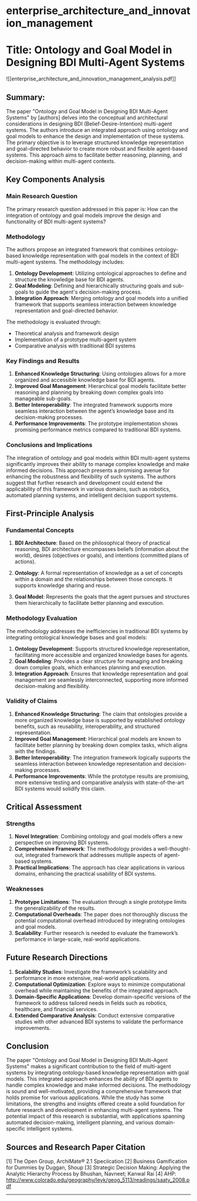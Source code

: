 # enterprise_architecture_and_innovation_management

# Title: Ontology and Goal Model in Designing BDI Multi-Agent Systems
![[enterprise_architecture_and_innovation_management_analysis.pdf]]

## Summary:
The paper "Ontology and Goal Model in Designing BDI Multi-Agent Systems" by [authors] delves into the conceptual and architectural considerations in designing BDI (Belief-Desire-Intention) multi-agent systems. The authors introduce an integrated approach using ontology and goal models to enhance the design and implementation of these systems. The primary objective is to leverage structured knowledge representation and goal-directed behavior to create more robust and flexible agent-based systems. This approach aims to facilitate better reasoning, planning, and decision-making within multi-agent contexts.

## Key Components Analysis

### Main Research Question

The primary research question addressed in this paper is: How can the integration of ontology and goal models improve the design and functionality of BDI multi-agent systems?

### Methodology

The authors propose an integrated framework that combines ontology-based knowledge representation with goal models in the context of BDI multi-agent systems. The methodology includes:

1. **Ontology Development**: Utilizing ontological approaches to define and structure the knowledge base for BDI agents.
2. **Goal Modeling**: Defining and hierarchically structuring goals and sub-goals to guide the agent's decision-making process.
3. **Integration Approach**: Merging ontology and goal models into a unified framework that supports seamless interaction between knowledge representation and goal-directed behavior.

The methodology is evaluated through:
- Theoretical analysis and framework design
- Implementation of a prototype multi-agent system
- Comparative analysis with traditional BDI systems

### Key Findings and Results

1. **Enhanced Knowledge Structuring**: Using ontologies allows for a more organized and accessible knowledge base for BDI agents.
2. **Improved Goal Management**: Hierarchical goal models facilitate better reasoning and planning by breaking down complex goals into manageable sub-goals.
3. **Better Interoperability**: The integrated framework supports more seamless interaction between the agent’s knowledge base and its decision-making processes.
4. **Performance Improvements**: The prototype implementation shows promising performance metrics compared to traditional BDI systems.

### Conclusions and Implications

The integration of ontology and goal models within BDI multi-agent systems significantly improves their ability to manage complex knowledge and make informed decisions. This approach presents a promising avenue for enhancing the robustness and flexibility of such systems. The authors suggest that further research and development could extend the applicability of this framework in various domains, such as robotics, automated planning systems, and intelligent decision support systems.

## First-Principle Analysis

### Fundamental Concepts

1. **BDI Architecture**: Based on the philosophical theory of practical reasoning, BDI architecture encompasses beliefs (information about the world), desires (objectives or goals), and intentions (committed plans of actions).

2. **Ontology**: A formal representation of knowledge as a set of concepts within a domain and the relationships between those concepts. It supports knowledge sharing and reuse.

3. **Goal Model**: Represents the goals that the agent pursues and structures them hierarchically to facilitate better planning and execution.

### Methodology Evaluation

The methodology addresses the inefficiencies in traditional BDI systems by integrating ontological knowledge bases and goal models:

1. **Ontology Development**: Supports structured knowledge representation, facilitating more accessible and organized knowledge bases for agents.
2. **Goal Modeling**: Provides a clear structure for managing and breaking down complex goals, which enhances planning and execution.
3. **Integration Approach**: Ensures that knowledge representation and goal management are seamlessly interconnected, supporting more informed decision-making and flexibility.

### Validity of Claims

1. **Enhanced Knowledge Structuring**: The claim that ontologies provide a more organized knowledge base is supported by established ontology benefits, such as reusability, interoperability, and structured representation.
2. **Improved Goal Management**: Hierarchical goal models are known to facilitate better planning by breaking down complex tasks, which aligns with the findings.
3. **Better Interoperability**: The integration framework logically supports the seamless interaction between knowledge representation and decision-making processes.
4. **Performance Improvements**: While the prototype results are promising, more extensive testing and comparative analysis with state-of-the-art BDI systems would solidify this claim.

## Critical Assessment

### Strengths

1. **Novel Integration**: Combining ontology and goal models offers a new perspective on improving BDI systems.
2. **Comprehensive Framework**: The methodology provides a well-thought-out, integrated framework that addresses multiple aspects of agent-based systems.
3. **Practical Implications**: The approach has clear applications in various domains, enhancing the practical usability of BDI systems.

### Weaknesses

1. **Prototype Limitations**: The evaluation through a single prototype limits the generalizability of the results.
2. **Computational Overheads**: The paper does not thoroughly discuss the potential computational overhead introduced by integrating ontologies and goal models.
3. **Scalability**: Further research is needed to evaluate the framework’s performance in large-scale, real-world applications.

## Future Research Directions

1. **Scalability Studies**: Investigate the framework’s scalability and performance in more extensive, real-world applications.
2. **Computational Optimization**: Explore ways to minimize computational overhead while maintaining the benefits of the integrated approach.
3. **Domain-Specific Applications**: Develop domain-specific versions of the framework to address tailored needs in fields such as robotics, healthcare, and financial services.
4. **Extended Comparative Analysis**: Conduct extensive comparative studies with other advanced BDI systems to validate the performance improvements.

## Conclusion

The paper "Ontology and Goal Model in Designing BDI Multi-Agent Systems" makes a significant contribution to the field of multi-agent systems by integrating ontology-based knowledge representation with goal models. This integrated approach enhances the ability of BDI agents to handle complex knowledge and make informed decisions. The methodology is sound and well-motivated, providing a comprehensive framework that holds promise for various applications. While the study has some limitations, the strengths and insights offered create a solid foundation for future research and development in enhancing multi-agent systems. The potential impact of this research is substantial, with applications spanning automated decision-making, intelligent planning, and various domain-specific intelligent systems.

## Sources and Research Paper Citation
[1] The Open Group, ArchiMate® 2.1 Speciication
[2] Business Gamification for Dummies by Duggan, Shoup
[3] Strategic Decision Making: Applying the Analytic Hierarchy Process by Bhushan, Navneet; Kanwal Rai
[4] AHP: http://www.colorado.edu/geography/leyk/geog_5113/readings/saaty_2008.pdf
___